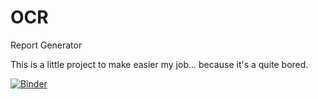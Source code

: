 # OCR
Report Generator

This is a little project to make easier my job... because it's a quite bored.

[![Binder](https://mybinder.org/badge_logo.svg)](https://mybinder.org/v2/gh/junior19a2000/OCR/HEAD?urlpath=%2Fvoila%2Frender%2FCaseAnalysis.ipynb)
